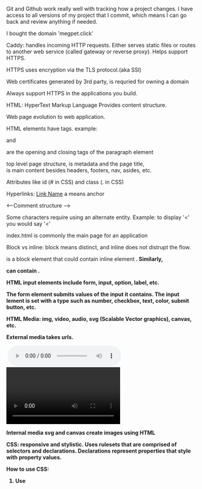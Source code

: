 Git and Github work really well with tracking how a project changes. I have access to all versions of my project that I commit, which means I can go back and review anything if needed.

I bought the domain 'megpet.click'

Caddy: handles incoming HTTP requests. Either serves static files or routes to another web service (called  gateway or reverse proxy). Helps support HTTPS.

HTTPS uses encryption via the TLS protocol.(aka SSl)

Web certificates generated by 3rd party, is requried for owning a domain

Always support HTTPS in the applications you build.

HTML: HyperText Markup Language
Provides content structure.

Web page evolution to web application. 

HTML elements have tags. example: <p> and </p> are the opening and closing tags of the paragraph element

<html> top level page structure, <head> is metadata and the page title, <main> is main content besides headers, footers, nav, asides, etc.

Attributes like id (# in CSS) and class (. in CSS) 

Hyperlinks: <a href="linkName">Link Name</a> a means anchor

<--Comment structure -->

Some characters require using an alternate entity. Example: to display '<' you would say '&lt;'

index.html is commonly the main page for an application

Block vs inline: block means distinct, and inline does not distrupt the flow. <div> is a block element that could contain inline element <b>. Similarly, <p> can contain <span>.

HTML input elements include form, input, option, label, etc.

The form element submits values of the input it contains. The input lement is set with a type such as number, checkbox, text, color, submit button, etc.

HTML Media: img, video, audio, svg (Scalable Vector graphics), canvas, etc.

External media takes urls.

<img src="" alt="">
<audio controls src=""></audio>
<video controls width="" crossorigin="anonymous"> <source src="" /> </video>

Internal media svg and canvas create images using HTML

CSS:
responsive and stylistic. Uses rulesets that are comprised of selectors and declarations. Declarations represent properties that style with property values.

How to use CSS:
1. Use <style> element to apply directly in HTML file. Use in the <head> elementif you want it to apply to the whole document, or put it directly in a specific element. Ex: <p style="color:green">CSS</p> for just the paragraph.

Link external CSS stylesheet (preferred)

Rules cascade from highest nodes (general) to lowest (specific). The lower/more specific declaration with override the others.

Box model: innermost box has content, then padding, then border, then margin (whitespace).

CSS Selectors: 
Select elements from HTML

* is the wildcard selector for all elements

Combinators include descendant, child, general sibling, and adjacent sibling.

class selectors use periods. .class. can also combine - p.class

ID selectors use #. #id.

Attribute selector use [].

Pseudo selectors are conditional, like :hover.

CSS Declarations:

Specify what it is you want to style.

Common units: px, pt, in, cm, %, vmin

Color can be used by the word, the RGB hex/function, or the HSL

@font-face imports fonts.

To animate, declare an animation-name and animation-duration. Then create keyframes, 'from' and 'to', with percentages in between. Use @keyframes demo{} 

Responsive design:
responds to screen size.

Block: width that fills parent element (p and div)
Inline: width only as big as its content (b or span)
Flex: element's children in a flexible orientation
Grid: element's children in a grid orientation
none: won't render on browser

viewport meta tag tells browser not to scale the page

Float property can move an element respective to its container. Helps with wrapping.

@media queries dynamically detects size and orientation of browser.

JavaScript

console.log outputs data into debugger console

CSS can be passed into the console

console.time and console.timeEnd will output how long code takes to run in between the two calls

console.count counts how many times a block of code is called

You can insert JavaScript into HTML either by directly including it in the HTML within the content of a <script> element, or by using the src attribute of the script element to reference an external JavaScript file.

Variables are delcared with either let or const. Let allows the variable to change, and const will error if you try to change it.

Some variable types: null (container not yet assigned) undefined, boolean, number, BigInt, string, and symbol.

=== is strict equality

boolean operators: && (and), || (or), ! (not)

With strings, single and double quotes can be used in equivalence, but the backtick is a string literal

Anything surrounded by ${} is evaluated as JavaScript

some string functions: length, indexOf(), split(), startsWith(), endsWith(), toLowerCase()

functions start with the function key word, then the function name(parameters) {function body} 

The arrow syntax ==> replaces function. ex: (parameters) => return value;

JSON is JavaScript Object Notation. They contain data, typically in key value pairs. JSON.parse and JSON.stringify converts to and from JavaScript
